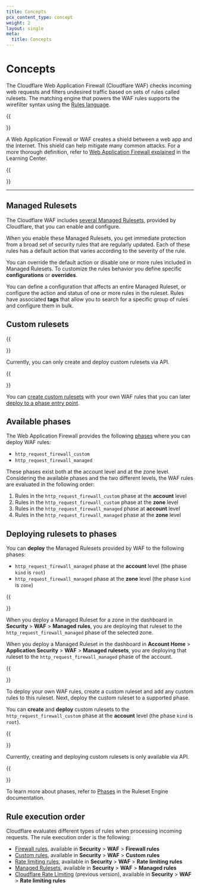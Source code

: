 ```yaml
---
title: Concepts
pcx_content_type: concept
weight: 2
layout: single
meta:
  title: Concepts
---
```


# Concepts

The Cloudflare Web Application Firewall (Cloudflare WAF) checks incoming web requests and filters undesired traffic based on sets of rules called rulesets. The matching engine that powers the WAF rules supports the wirefilter syntax using the [Rules language](/ruleset-engine/rules-language/).

{{<Aside type="note" header="What is a Web Application Firewall?">}}

A Web Application Firewall or WAF creates a shield between a web app and the Internet. This shield can help mitigate many common attacks. For a more thorough definition, refer to [Web Application Firewall explained](https://www.cloudflare.com/learning/ddos/glossary/web-application-firewall-waf/) in the Learning Center.

{{</Aside>}}

---

## Managed Rulesets

The Cloudflare WAF includes [several Managed Rulesets](/waf/managed-rulesets/), provided by Cloudflare, that you can enable and configure.

When you enable these Managed Rulesets, you get immediate protection from a broad set of security rules that are regularly updated. Each of these rules has a default action that varies according to the severity of the rule.

You can override the default action or disable one or more rules included in Managed Rulesets. To customize the rules behavior you define specific **configurations** or **overrides**.

You can define a configuration that affects an entire Managed Ruleset, or configure the action and status of one or more rules in the ruleset. Rules have associated **tags** that allow you to search for a specific group of rules and configure them in bulk.

## Custom rulesets

{{<Aside type="warning">}}

Currently, you can only create and deploy custom rulesets via API.

{{</Aside>}}

You can [create custom rulesets](/ruleset-engine/custom-rulesets/create-custom-ruleset/) with your own WAF rules that you can later [deploy to a phase entry point](/waf/managed-rulesets/deploy-api/#deploying-custom-rulesets).

## Available phases

The Web Application Firewall provides the following [phases](/ruleset-engine/about/phases/) where you can deploy WAF rules:

- `http_request_firewall_custom`
- `http_request_firewall_managed`

These phases exist both at the account level and at the zone level. Considering the available phases and the two different levels, the WAF rules are evaluated in the following order:

1.  Rules in the `http_request_firewall_custom` phase at the **account** level
2.  Rules in the `http_request_firewall_custom` phase at the **zone** level
3.  Rules in the `http_request_firewall_managed` phase at **account** level
4.  Rules in the `http_request_firewall_managed` phase at the **zone** level

## Deploying rulesets to phases

You can **deploy** the Managed Rulesets provided by WAF to the following phases:

- `http_request_firewall_managed` phase at the **account** level (the phase `kind` is `root`)
- `http_request_firewall_managed` phase at the **zone** level (the phase `kind` is `zone`)

{{<Aside type="note" header="Note">}}

When you deploy a Managed Ruleset for a zone in the dashboard in **Security** > **WAF** > **Managed rules**, you are deploying that ruleset to the `http_request_firewall_managed` phase of the selected zone.

When you deploy a Managed Ruleset in the dashboard in **Account Home** > **Application Security** > **WAF** > **Managed rulesets**, you are deploying that ruleset to the `http_request_firewall_managed` phase of the account.

{{</Aside>}}

To deploy your own WAF rules, create a custom ruleset and add any custom rules to this ruleset. Next, deploy the custom ruleset to a supported phase.

You can **create** and **deploy** custom rulesets to the `http_request_firewall_custom` phase at the **account** level (the phase `kind` is `root`).

{{<Aside type="warning">}}

Currently, creating and deploying custom rulesets is only available via API.

{{</Aside>}}

To learn more about phases, refer to [Phases](/ruleset-engine/about/phases/) in the Ruleset Engine documentation.

## Rule execution order

Cloudflare evaluates different types of rules when processing incoming requests. The rule execution order is the following:

* [Firewall rules](/firewall/cf-firewall-rules/), available in **Security** > **WAF** > **Firewall rules**
* [Custom rules](/waf/custom-rules/), available in **Security** > **WAF** > **Custom rules**
* [Rate limiting rules](/waf/rate-limiting-rules/), available in **Security** > **WAF** > **Rate limiting rules**
* [Managed Rulesets](/waf/managed-rulesets/), available in **Security** > **WAF** > **Managed rules**
* [Cloudflare Rate Limiting](https://support.cloudflare.com/hc/articles/115001635128) (previous version), available in **Security** > **WAF** > **Rate limiting rules**
